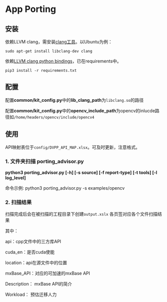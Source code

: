 # App Porting

## 安装

依赖LLVM clang，需安装[clang工具](https://releases.llvm.org/)。以Ubuntu为例：

```shell
sudo apt-get install libclang-dev clang
```

依赖[LLVM clang python bindings](https://github.com/llvm/llvm-project/tree/main/clang/bindings/python)，已在requirements中。
```shell
pip3 install -r requirements.txt
```

## 配置

配置**common/kit_config.py**中的**lib_clang_path**为`libclang.so`的路径

配置**common/kit_config.py**中的**opencv_include_path**为opencv的inlucde路径如`/home/headers/opencv/include/opencv4`

## 使用

API映射表位于`config/DVPP_API_MAP.xlsx`。可及时更新，注意格式。

### 1. 文件夹扫描 porting_advisor.py

**python3 porting_advisor.py [-h] [-s source] [-f report-type] [-t tools] [-l log_level]**  

命令示例: python3 porting_advisor.py -s examples/opencv

### 2. 扫描结果
扫描完成后会在被扫描的工程目录下创建`output.xslx`
各页签对应各个文件扫描结果

其中：

api：cpp文件中的三方库API

cuda_en：是否cuda使能

location：api在源文件中的位置

mxBase_API：对应的可加速的mxBase API

Description： mxBase API的简介

Workload： 预估迁移人力